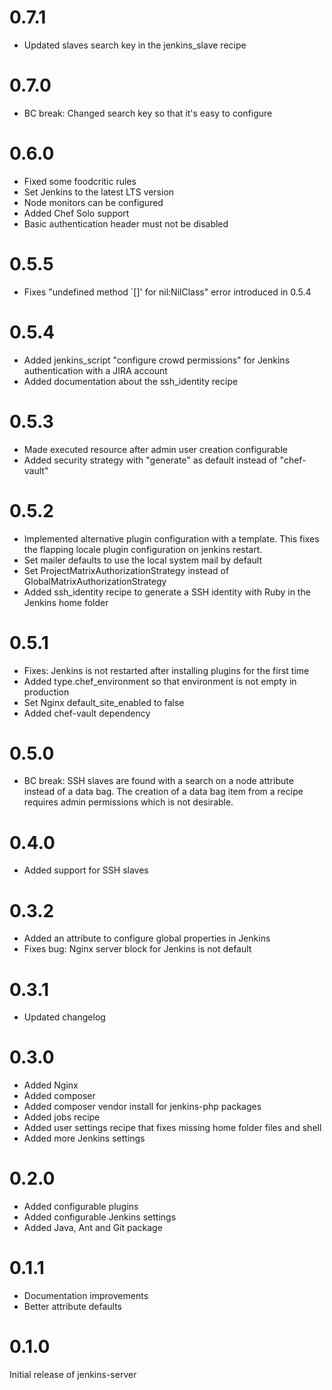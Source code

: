 # 0.7.1

- Updated slaves search key in the jenkins_slave recipe

# 0.7.0

- BC break: Changed search key so that it's easy to configure

# 0.6.0

- Fixed some foodcritic rules
- Set Jenkins to the latest LTS version
- Node monitors can be configured
- Added Chef Solo support
- Basic authentication header must not be disabled

# 0.5.5

- Fixes "undefined method `[]' for nil:NilClass" error introduced in 0.5.4

# 0.5.4

- Added jenkins_script "configure crowd permissions" for Jenkins authentication with a JIRA account
- Added documentation about the ssh_identity recipe

# 0.5.3

- Made executed resource after admin user creation configurable
- Added security strategy with "generate" as default instead of "chef-vault"

# 0.5.2

- Implemented alternative plugin configuration with a template. This fixes the flapping locale plugin configuration on jenkins restart.
- Set mailer defaults to use the local system mail by default
- Set ProjectMatrixAuthorizationStrategy instead of GlobalMatrixAuthorizationStrategy
- Added ssh_identity recipe to generate a SSH identity with Ruby in the Jenkins home folder

# 0.5.1

- Fixes: Jenkins is not restarted after installing plugins for the first time
- Added type.chef_environment so that environment is not empty in production
- Set Nginx default_site_enabled to false
- Added chef-vault dependency

# 0.5.0

- BC break: SSH slaves are found with a search on a node attribute instead of a data bag. The creation of a
  data bag item from a recipe requires admin permissions which is not desirable.

# 0.4.0

- Added support for SSH slaves

# 0.3.2

- Added an attribute to configure global properties in Jenkins
- Fixes bug: Nginx server block for Jenkins is not default

# 0.3.1

- Updated changelog

# 0.3.0

- Added Nginx
- Added composer
- Added composer vendor install for jenkins-php packages
- Added jobs recipe
- Added user settings recipe that fixes missing home folder files and shell 
- Added more Jenkins settings

# 0.2.0

- Added configurable plugins
- Added configurable Jenkins settings
- Added Java, Ant and Git package

# 0.1.1

- Documentation improvements
- Better attribute defaults

# 0.1.0

Initial release of jenkins-server

